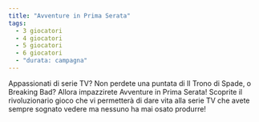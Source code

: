 ```yaml
---
title: "Avventure in Prima Serata"
tags:
  - 3 giocatori
  - 4 giocatori
  - 5 giocatori
  - 6 giocatori
  - "durata: campagna"
---
```

Appassionati di serie TV? Non perdete una puntata di Il Trono di Spade, o Breaking Bad?
Allora impazzirete Avventure in Prima Serata! Scoprite il rivoluzionario gioco che vi permetterà di dare vita alla serie TV che avete sempre sognato vedere ma nessuno ha mai osato produrre!